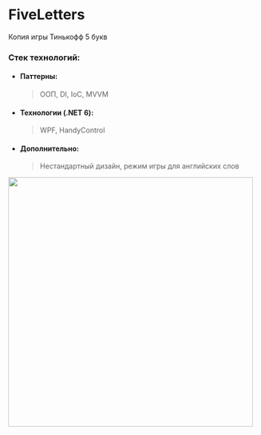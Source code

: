 # FiveLetters
Копия игры Тинькофф 5 букв

### Стек технологий:
- #### Паттерны: 
  > ООП, DI, IoC, MVVM
- #### Технологии (.NET 6): 
  > WPF, HandyControl
- #### Дополнительно:
  > Нестандартный дизайн, режим игры для английских слов
<img src="https://user-images.githubusercontent.com/12397015/203385427-61c10e31-2037-4535-bb42-21a3992be045.png" width="490" height="500" />
